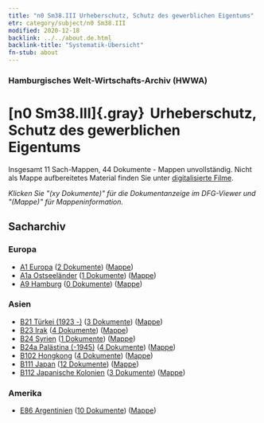 ```yaml
---
title: "n0 Sm38.III Urheberschutz, Schutz des gewerblichen Eigentums"
etr: category/subject/n0 Sm38.III
modified: 2020-12-18
backlink: ../../about.de.html
backlink-title: "Systematik-Übersicht"
fn-stub: about
---
```


### Hamburgisches Welt-Wirtschafts-Archiv (HWWA)
# [n0 Sm38.III]{.gray}&#8201; Urheberschutz, Schutz des gewerblichen Eigentums&#160; 




Insgesamt 11 Sach-Mappen, 44 Dokumente - Mappen unvollständig.
Nicht als Mappe aufbereitetes Material finden Sie unter [digitalisierte Filme](/film/h1_sh).

_Klicken Sie "(xy Dokumente)" für die Dokumentanzeige im DFG-Viewer und "(Mappe)" für Mappeninformation._

## Sacharchiv




### Europa

- [A1 Europa](../../../geo/about.de.html#A1) (<a href="https://dfg-viewer.de/show/?tx_dlf[id]=https://pm20.zbw.eu/mets/sh/1408xx/140892/1458xx/145839/public.mets.de.xml" target="_blank">2 Dokumente</a>) ([Mappe](http://purl.org/pressemappe20/folder/sh/140892,145839))
- [A1a Ostseeländer](../../../geo/about.de.html#A1a) (<a href="https://dfg-viewer.de/show/?tx_dlf[id]=https://pm20.zbw.eu/mets/sh/1408xx/140894/1458xx/145839/public.mets.de.xml" target="_blank">1 Dokumente</a>) ([Mappe](http://purl.org/pressemappe20/folder/sh/140894,145839))
- [A9 Hamburg](../../../geo/about.de.html#A9) (<a href="https://dfg-viewer.de/show/?tx_dlf[id]=https://pm20.zbw.eu/mets/sh/1409xx/140905/1458xx/145839/public.mets.de.xml" target="_blank">0 Dokumente</a>) ([Mappe](http://purl.org/pressemappe20/folder/sh/140905,145839))

### Asien

- [B21 Türkei (1923 -)](../../../geo/about.de.html#B21) (<a href="https://dfg-viewer.de/show/?tx_dlf[id]=https://pm20.zbw.eu/mets/sh/1411xx/141111/1458xx/145839/public.mets.de.xml" target="_blank">3 Dokumente</a>) ([Mappe](http://purl.org/pressemappe20/folder/sh/141111,145839))
- [B23 Irak](../../../geo/about.de.html#B23) (<a href="https://dfg-viewer.de/show/?tx_dlf[id]=https://pm20.zbw.eu/mets/sh/1411xx/141113/1458xx/145839/public.mets.de.xml" target="_blank">4 Dokumente</a>) ([Mappe](http://purl.org/pressemappe20/folder/sh/141113,145839))
- [B24 Syrien](../../../geo/about.de.html#B24) (<a href="https://dfg-viewer.de/show/?tx_dlf[id]=https://pm20.zbw.eu/mets/sh/1411xx/141114/1458xx/145839/public.mets.de.xml" target="_blank">1 Dokumente</a>) ([Mappe](http://purl.org/pressemappe20/folder/sh/141114,145839))
- [B24a Palästina (-1945)](../../../geo/about.de.html#B24a) (<a href="https://dfg-viewer.de/show/?tx_dlf[id]=https://pm20.zbw.eu/mets/sh/1411xx/141115/1458xx/145839/public.mets.de.xml" target="_blank">4 Dokumente</a>) ([Mappe](http://purl.org/pressemappe20/folder/sh/141115,145839))
- [B102 Hongkong](../../../geo/about.de.html#B102) (<a href="https://dfg-viewer.de/show/?tx_dlf[id]=https://pm20.zbw.eu/mets/sh/1412xx/141268/1458xx/145839/public.mets.de.xml" target="_blank">4 Dokumente</a>) ([Mappe](http://purl.org/pressemappe20/folder/sh/141268,145839))
- [B111 Japan](../../../geo/about.de.html#B111) (<a href="https://dfg-viewer.de/show/?tx_dlf[id]=https://pm20.zbw.eu/mets/sh/1412xx/141272/1458xx/145839/public.mets.de.xml" target="_blank">12 Dokumente</a>) ([Mappe](http://purl.org/pressemappe20/folder/sh/141272,145839))
- [B112 Japanische Kolonien](../../../geo/about.de.html#B112) (<a href="https://dfg-viewer.de/show/?tx_dlf[id]=https://pm20.zbw.eu/mets/sh/1412xx/141273/1458xx/145839/public.mets.de.xml" target="_blank">3 Dokumente</a>) ([Mappe](http://purl.org/pressemappe20/folder/sh/141273,145839))

### Amerika

- [E86 Argentinien](../../../geo/about.de.html#E86) (<a href="https://dfg-viewer.de/show/?tx_dlf[id]=https://pm20.zbw.eu/mets/sh/1416xx/141692/1458xx/145839/public.mets.de.xml" target="_blank">10 Dokumente</a>) ([Mappe](http://purl.org/pressemappe20/folder/sh/141692,145839))


